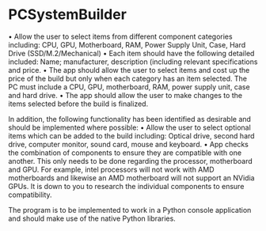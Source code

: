 # PCSystemBuilder
•	Allow the user to select items from different component categories including: 
	CPU, GPU, Motherboard, RAM, Power Supply Unit, Case, Hard Drive (SSD/M.2/Mechanical)
•	Each item should have the following detailed included:
	Name; manufacturer, description (including relevant specifications and price.
•	The app should allow the user to select items and cost up the price of the build but only when each category has an item selected. The PC must include a CPU, GPU, motherboard, RAM, power supply unit, case and hard drive.
•	The app should allow the user to make changes to the items selected before the build is finalized. 

In addition, the following functionality has been identified as desirable and should be implemented where possible:
•	Allow the user to select optional items which can be added to the build including:
	Optical drive, second hard drive, computer monitor, sound card, mouse and keyboard. 
•	App checks the combination of components to ensure they are compatible with one another. This only needs to be done regarding the processor, motherboard and GPU. For example, intel processors will not work with AMD motherboards and likewise an AMD motherboard will not support an NVidia GPUs. It is down to you to research the individual components to ensure compatibility.

The program is to be implemented to work in a Python console application and should make use of the native Python libraries. 
